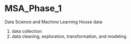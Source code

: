 # MSA_Phase_1
Data Science and Machine Learning
House data
1. data collection
2. data cleaning, exploration, transformation, and modeling
